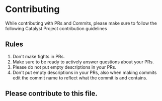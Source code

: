 # Contributing
While contributing with PRs and Commits, please make sure to follow the following Catalyst Project contribution guidelines
## Rules
1. Don't make fights in PRs.
2. Make sure to be ready to actively answer questions about your PRs. 
3. Please do not put empty descriptions in your PRs.
4. Don't put empty descriptions in your PRs, also when making commits edit the commit name to reflect what the commit is and contains.
## Please contribute to this file.
